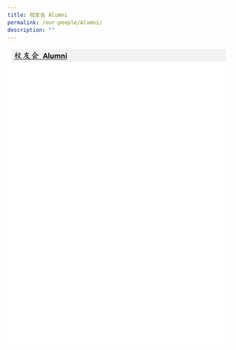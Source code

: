 ```yaml
---
title: 校友会 Alumni
permalink: /our-people/Alumni/
description: ""
---
```

![校友会 Alumni ](/images/Our%20People/校友会%20Alumni.jpg)